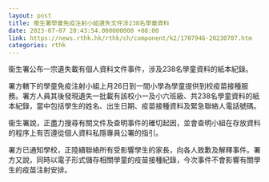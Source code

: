 ```yaml
---
layout: post
title: 衞生署學童免疫注射小組遺失文件涉238名學童資料
date: 2023-07-07 20:43:54.000000000 +08:00
link: https://news.rthk.hk/rthk/ch/component/k2/1707946-20230707.htm
categories: rthk
---
```


衞生署公布一宗遺失載有個人資料文件事件，涉及238名學童資料的紙本紀錄。

署方轄下的學童免疫注射小組上月26日到一間小學為學童提供到校疫苗接種服務。署方人員其後發現遺失一批載有該校小一及小六班級、共238名學童資料的紙本紀錄，當中包括學生的姓名、出生日期、疫苗接種資料及緊急聯絡人電話號碼。

衞生署說，正盡力搜尋有關文件及查明事件的確切起因，並會查明小組在存放資料的程序上有否遵從個人資料私隱專員公署的指引。

署方已通知學校，正陸續聯絡所有受影響學生的家長，向各人致歉及解釋事件。署方又說，同時以電子形式儲存相關學童的疫苗接種紀錄，今次事件不會影響有關學生的疫苗注射安排。
